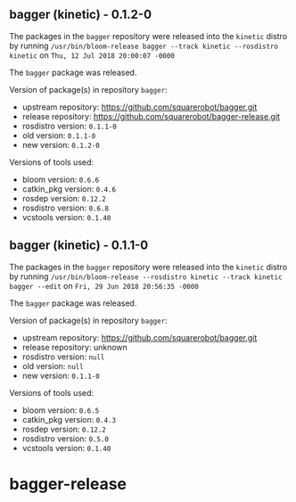 ## bagger (kinetic) - 0.1.2-0

The packages in the `bagger` repository were released into the `kinetic` distro by running `/usr/bin/bloom-release bagger --track kinetic --rosdistro kinetic` on `Thu, 12 Jul 2018 20:00:07 -0000`

The `bagger` package was released.

Version of package(s) in repository `bagger`:

- upstream repository: https://github.com/squarerobot/bagger.git
- release repository: https://github.com/squarerobot/bagger-release.git
- rosdistro version: `0.1.1-0`
- old version: `0.1.1-0`
- new version: `0.1.2-0`

Versions of tools used:

- bloom version: `0.6.6`
- catkin_pkg version: `0.4.6`
- rosdep version: `0.12.2`
- rosdistro version: `0.6.8`
- vcstools version: `0.1.40`


## bagger (kinetic) - 0.1.1-0

The packages in the `bagger` repository were released into the `kinetic` distro by running `/usr/bin/bloom-release --rosdistro kinetic --track kinetic bagger --edit` on `Fri, 29 Jun 2018 20:56:35 -0000`

The `bagger` package was released.

Version of package(s) in repository `bagger`:

- upstream repository: https://github.com/squarerobot/bagger.git
- release repository: unknown
- rosdistro version: `null`
- old version: `null`
- new version: `0.1.1-0`

Versions of tools used:

- bloom version: `0.6.5`
- catkin_pkg version: `0.4.3`
- rosdep version: `0.12.2`
- rosdistro version: `0.5.0`
- vcstools version: `0.1.40`


# bagger-release